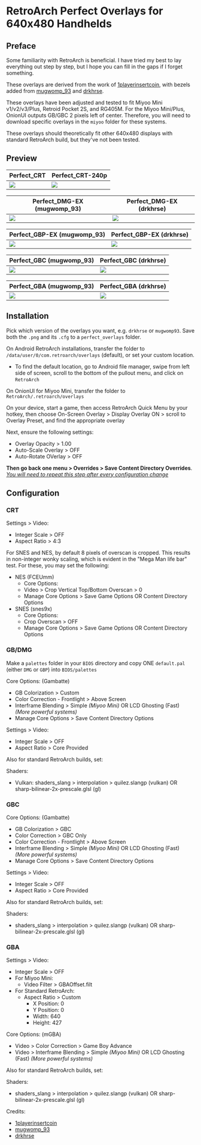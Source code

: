 # RetroArch Perfect Overlays for 640x480 Handhelds

## Preface

Some familiarity with RetroArch is beneficial. I have tried my best to lay everything out step by step, but I hope you can fill in the gaps if I forget something.

These overlays are derived from the work of [1playerinsertcoin](https://www.reddit.com/user/1playerinsertcoin/submitted/), with bezels added from [mugwomp_93](https://www.reddit.com/r/RG35XX/comments/1ai93ee/perfect_overlays_adapted_for_rg35xx/) and [drkhrse](https://github.com/drkhrse/drkhrse_miyoo_bezels).

These overlays have been adjusted and tested to fit Miyoo Mini v1/v2/v3/Plus, Retroid Pocket 2S, and RG405M. For the Miyoo Mini/Plus, OnionUI outputs GB/GBC 2 pixels left of center. Therefore, you will need to download specific overlays in the `miyoo` folder for these systems.

These overlays should theoretically fit other 640x480 displays with standard RetroArch build, but they've not been tested.

## Preview

| Perfect_CRT                  | Perfect_CRT-240p                      | 
| ----------------------------------- | ----------------------------------- |
| ![](preview/CRT.png) | ![](preview/CRT-240p.png) | 


| Perfect_DMG-EX (mugwomp_93)                    | Perfect_DMG-EX (drkhrse)                      |
| ----------------------------------- | ----------------------------------- | 
| ![](preview/DMG-mugwomp93.png) | ![](preview/DMG-drkhrse.png) |

| Perfect_GBP-EX (mugwomp_93)                    | Perfect_GBP-EX (drkhrse)                      | 
|----------------------------------- | ----------------------------------- |
| ![](preview/GBP-mugwomp93.png) | ![](preview/GBP-drkhrse.png) | 

| Perfect_GBC (mugwomp_93)                    | Perfect_GBC (drkhrse)                      |  
| ----------------------------------- | ----------------------------------- | 
| ![](preview/GBC-mugwomp93.png) | ![](preview/GBC-drkhrse.png) | 

|Perfect_GBA (mugwomp_93)                    | Perfect_GBA (drkhrse)                      |
|----------------------------------- | ----------------------------------- |
| ![](preview/GBA-mugwomp93.png) | ![](preview/GBA-drkhrse.png) |


## Installation

Pick which version of the overlays you want, e.g. `drkhrse` or `mugwomp93`. Save both the `.png` and its `.cfg` to a `perfect_overlays` folder.

On Android RetroArch installations, transfer the folder to `/data/user/0/com.retroarch/overlays` (default), or set your custom location.

* To find the default location, go to Android file manager, swipe from left side of screen, scroll to the bottom of the pullout menu, and click on `RetroArch` 

On OnionUI for Miyoo Mini, transfer the folder to `RetroArch/.retroarch/overlays`

On your device, start a game, then access RetroArch Quick Menu by your hotkey, then choose On-Screen Overlay > Display Overlay ON > scroll to Overlay Preset, and find the appropriate overlay

Next, ensure the following settings:
* Overlay Opacity > 1.00
* Auto-Scale Overlay > OFF
* Auto-Rotate OVerlay > OFF

**Then go back one menu > Overrides > Save Content Directory Overrides**. _[You will need to repeat this step after every configuration change](#)_

## Configuration

### CRT

Settings > Video:
* Integer Scale > OFF
* Aspect Ratio > 4:3

For SNES and NES, by default 8 pixels of overscan is cropped. This results in non-integer wonky scaling, which is evident in the "Mega Man life bar" test. For these, you may set the following:

* NES (FCEUmm)
  * Core Options:
   * Video > Crop Vertical Top/Bottom Overscan > 0
   * Manage Core Options > Save Game Options OR Content Directory Options
* SNES (snes9x)
  * Core Options:
   * Crop Overscan > OFF
   * Manage Core Options > Save Game Options OR Content Directory Options


### GB/DMG

Make a `palettes` folder in your `BIOS` directory and copy ONE `default.pal` (either `DMG` or `GBP`)  into `BIOS/palettes`

Core Options: (Gambatte)
* GB Colorization > Custom
* Color Correction - Frontlight > Above Screen
* Interframe Blending > Simple _(Miyoo Mini)_ OR LCD Ghosting (Fast) _(More powerful systems)_
* Manage Core Options > Save Content Directory Options

Settings > Video:
* Integer Scale > OFF
* Aspect Ratio > Core Provided

Also for standard RetroArch builds, set:

Shaders:
* Vulkan: shaders_slang > interpolation > quilez.slangp (vulkan) OR sharp-bilinear-2x-prescale.glsl (gl)

### GBC

Core Options: (Gambatte)
* GB Colorization > GBC
* Color Correction > GBC Only
* Color Correction - Frontlight > Above Screen
* Interframe Blending > Simple _(Miyoo Mini)_ OR LCD Ghosting (Fast) _(More powerful systems)_
* Manage Core Options > Save Content Directory Options

Settings > Video:
* Integer Scale > OFF
* Aspect Ratio > Core Provided

Also for standard RetroArch builds, set:

Shaders:
* shaders_slang > interpolation > quilez.slangp (vulkan) OR sharp-bilinear-2x-prescale.glsl (gl)

### GBA

Settings > Video:
* Integer Scale > OFF
* For Miyoo Mini:
  * Video Filter > GBAOffset.filt
* For Standard RetroArch:
  * Aspect Ratio > Custom
    * X Position: 0
    * Y Position: 0
    * Width: 640
    * Height: 427

Core Options: (mGBA)
* Video > Color Correction > Game Boy Advance
* Video > Interframe Blending > Simple _(Miyoo Mini)_ OR LCD Ghosting (Fast) _(More powerful systems)_

Also for standard RetroArch builds, set:

Shaders:
* shaders_slang > interpolation > quilez.slangp (vulkan) OR sharp-bilinear-2x-prescale.glsl (gl)

Credits:
- [1playerinsertcoin](https://www.reddit.com/user/1playerinsertcoin/submitted/)
- [mugwomp_93](https://www.reddit.com/r/RG35XX/comments/1ai93ee/perfect_overlays_adapted_for_rg35xx/)
- [drkhrse](https://github.com/drkhrse/drkhrse_miyoo_bezels)
